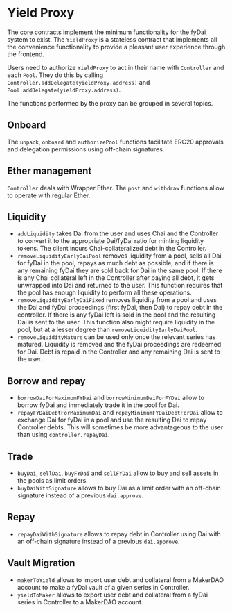 # Yield Proxy

The core contracts implement the minimum functionality for the fyDai system to exist. The `YieldProxy` is a stateless contract that implements all the convenience functionality to provide a pleasant user experience through the frontend.

Users need to authorize `YieldProxy` to act in their name with `Controller` and each `Pool`. They do this by calling `Controller.addDelegate(yieldProxy.address)` and `Pool.addDelegate(yieldProxy.address)`.

The functions performed by the proxy can be grouped in several topics.

## Onboard
The `unpack`, `onboard` and `authorizePool` functions facilitate ERC20 approvals and delegation permissions using off-chain signatures.

## Ether management
`Controller` deals with Wrapper Ether. The `post` and `withdraw` functions allow to operate with regular Ether.

## Liquidity
 - `addLiquidity` takes Dai from the user and uses Chai and the Controller to convert it to the appropriate Dai/fyDai ratio for minting liquidity tokens. The client incurs Chai-collateralized debt in the Controller.
 - `removeLiquidityEarlyDaiPool` removes liquidity from a pool, sells all Dai for fyDai in the pool, repays as much debt as possible, and if there is any remaining fyDai they are sold back for Dai in the same pool. If there is any Chai collateral left in the Controller after paying all debt, it gets unwrapped into Dai and returned to the user. This function requires that the pool has enough liquidity to perform all these operations.
 - `removeLiquidityEarlyDaiFixed` removes liquidity from a pool and uses the Dai and fyDai proceedings (first fyDai, then Dai) to repay debt in the controller. If there is any fyDai left is sold in the pool and the resulting Dai is sent to the user. This function also might require liquidity in the pool, but at a lesser degree than `removeLiquidityEarlyDaiPool`.
 - `removeLiquidityMature` can be used only once the relevant series has matured. Liquidity is removed and the fyDai proceedings are redeemed for Dai. Debt is repaid in the Controller and any remaining Dai is sent to the user.

## Borrow and repay
 - `borrowDaiForMaximumFYDai` and `borrowMinimumDaiForFYDai` allow to borrow fyDai and immediately trade it in the pool for Dai.
 - `repayFYDaiDebtForMaximumDai` and `repayMinimumFYDaiDebtForDai` allow to exchange Dai for fyDai in a pool and use the resulting Dai to repay Controller debts. This will sometimes be more advantageous to the user than using `controller.repayDai`.

## Trade
 - `buyDai`, `sellDai`, `buyFYDai` and `sellFYDai` allow to buy and sell assets in the pools as limit orders.
 - `buyDaiWithSignature` allows to buy Dai as a limit order with an off-chain signature instead of a previous `dai.approve`.

## Repay
 - `repayDaiWithSignature` allows to repay debt in Controller using Dai with an off-chain signature instead of a previous `dai.approve`.

## Vault Migration
 - `makerToYield` allows to import user debt and collateral from a MakerDAO account to make a fyDai vault of a given series in Controller.
 - `yieldToMaker` allows to export user debt and collateral from a fyDai series in Controller to a MakerDAO account.